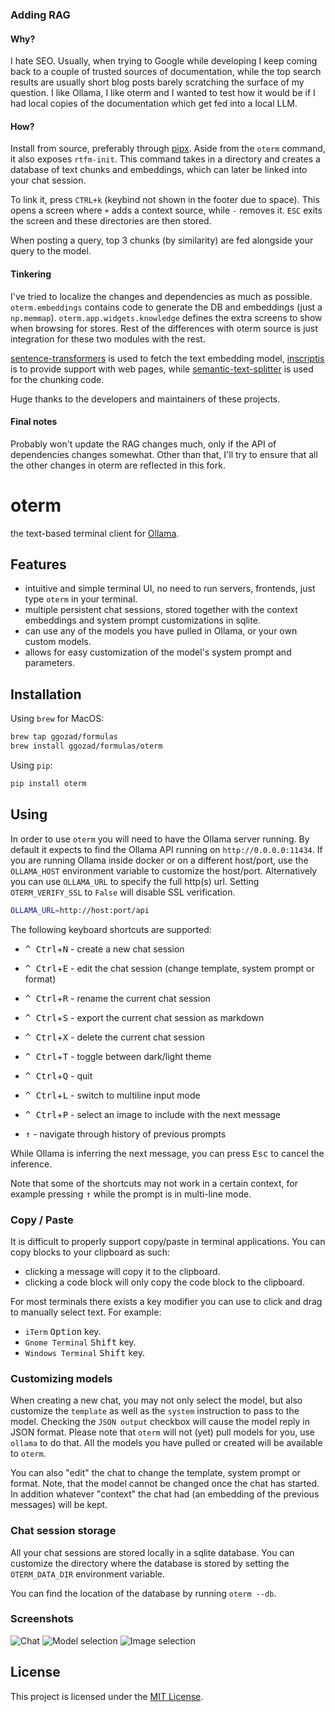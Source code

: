 ### Adding RAG

#### Why?
I hate SEO. Usually, when trying to Google while developing I keep coming back to a couple of trusted sources of
documentation, while the top search results are usually short blog posts barely scratching the surface of my question.
I like Ollama, I like oterm and I wanted to test how it would be if I had local copies of the documentation which
get fed into a local LLM.

#### How?
Install from source, preferably through [pipx](https://github.com/pypa/pipx). Aside from the `oterm` command, 
it also exposes `rtfm-init`. This command takes in a directory and creates a database of text chunks and embeddings, which
can later be linked into your chat session.

To link it, press `CTRL+k` (keybind not shown in the footer due to space). This opens a screen where `+` adds a context source, 
while `-` removes it. `ESC` exits the screen and these directories are then stored.

When posting a query, top 3 chunks (by similarity) are fed alongside your query to the model.

#### Tinkering
I've tried to localize the changes and dependencies as much as possible. 
`oterm.embeddings` contains code to generate the DB and embeddings (just a `np.memmap`).
`oterm.app.widgets.knowledge` defines the extra screens to show when browsing for stores.
Rest of the differences with oterm source is just integration for these two modules with the rest.

[sentence-transformers](https://pypi.org/project/sentence-transformers/) is used to fetch the text embedding model,
[inscriptis](https://pypi.org/project/inscriptis/) is to provide support with web pages,
while [semantic-text-splitter](https://pypi.org/project/semantic-text-splitter/) is used for the chunking code.

Huge thanks to the developers and maintainers of these projects.

#### Final notes
Probably won't update the RAG changes much, only if the API of dependencies changes somewhat. Other than that,
I'll try to ensure that all the other changes in oterm are reflected in this fork.

# oterm

the text-based terminal client for [Ollama](https://github.com/jmorganca/ollama).

## Features

* intuitive and simple terminal UI, no need to run servers, frontends, just type `oterm` in your terminal.
* multiple persistent chat sessions, stored together with the context embeddings and system prompt customizations in sqlite.
* can use any of the models you have pulled in Ollama, or your own custom models.
* allows for easy customization of the model's system prompt and parameters.

## Installation

Using `brew` for MacOS:

```bash
brew tap ggozad/formulas
brew install ggozad/formulas/oterm
```

Using `pip`:

```bash
pip install oterm
```

## Using

In order to use `oterm` you will need to have the Ollama server running. By default it expects to find the Ollama API running on `http://0.0.0.0:11434`. If you are running Ollama inside docker or on a different host/port, use the `OLLAMA_HOST` environment variable to customize the host/port. Alternatively you can use `OLLAMA_URL` to specify the full http(s) url. Setting `OTERM_VERIFY_SSL` to `False` will disable SSL verification.

```bash
OLLAMA_URL=http://host:port/api
```

The following keyboard shortcuts are supported:

* <kbd>^ Ctrl</kbd>+<kbd>N</kbd> - create a new chat session
* <kbd>^ Ctrl</kbd>+<kbd>E</kbd> - edit the chat session (change template, system prompt or format)
* <kbd>^ Ctrl</kbd>+<kbd>R</kbd> - rename the current chat session
* <kbd>^ Ctrl</kbd>+<kbd>S</kbd> - export the current chat session as markdown
* <kbd>^ Ctrl</kbd>+<kbd>X</kbd> - delete the current chat session
* <kbd>^ Ctrl</kbd>+<kbd>T</kbd> - toggle between dark/light theme
* <kbd>^ Ctrl</kbd>+<kbd>Q</kbd> - quit

* <kbd>^ Ctrl</kbd>+<kbd>L</kbd> - switch to multiline input mode
* <kbd>^ Ctrl</kbd>+<kbd>P</kbd> - select an image to include with the next message
* <kbd>↑</kbd>     - navigate through history of previous prompts

While Ollama is inferring the next message, you can press <kbd>Esc</kbd> to cancel the inference.

Note that some of the shortcuts may not work in a certain context, for example pressing <kbd>↑</kbd> while the prompt is in multi-line mode.

### Copy / Paste

It is difficult to properly support copy/paste in terminal applications. You can copy blocks to your clipboard as such:

* clicking a message will copy it to the clipboard.
* clicking a code block will only copy the code block to the clipboard.

For most terminals there exists a key modifier you can use to click and drag to manually select text. For example:
* `iTerm`  <kbd>Option</kbd> key.
* `Gnome Terminal` <kbd>Shift</kbd> key.
* `Windows Terminal` <kbd>Shift</kbd> key.


### Customizing models

When creating a new chat, you may not only select the model, but also customize the `template` as well as the `system` instruction to pass to the model. Checking the `JSON output` checkbox will cause the model reply in JSON format. Please note that `oterm` will not (yet) pull models for you, use `ollama` to do that. All the models you have pulled or created will be available to `oterm`.

You can also "edit" the chat to change the template, system prompt or format. Note, that the model cannot be changed once the chat has started. In addition whatever "context" the chat had (an embedding of the previous messages) will be kept.

### Chat session storage

All your chat sessions are stored locally in a sqlite database. You can customize the directory where the database is stored by setting the `OTERM_DATA_DIR` environment variable.

You can find the location of the database by running `oterm --db`.

### Screenshots

![Chat](screenshots/chat.png)
![Model selection](./screenshots/model_selection.png)
![Image selection](./screenshots/image_selection.png)

## License

This project is licensed under the [MIT License](LICENSE).
